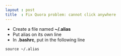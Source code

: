 ```yaml
---
layout : post
title  : Fix Quora problem: cannot click anywhere
---
```

- Create a file named **~/.alias**
- Put alias on its own line
- In **.bashrc**, put in the following line
```
source ~/.alias
```
